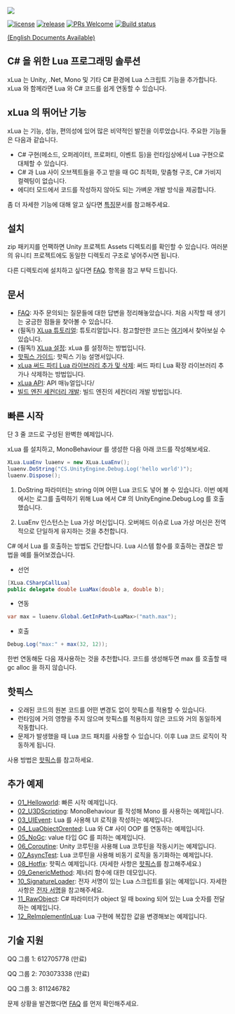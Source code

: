![](Assets/XLua/Doc/xLua.png)

[![license](http://img.shields.io/badge/license-MIT-blue.svg)](https://github.com/Tencent/xLua/blob/master/LICENSE.TXT)
[![release](https://img.shields.io/badge/release-v2.1.15-blue.svg)](https://github.com/Tencent/xLua/releases)
[![PRs Welcome](https://img.shields.io/badge/PRs-welcome-blue.svg)](https://github.com/Tencent/xLua/pulls)
[![Build status](https://travis-ci.org/Tencent/xLua.svg?branch=master)](https://travis-ci.org/Tencent/xLua)

[(English Documents Available)](README_EN.md)

## C# 을 위한 Lua 프로그래밍 솔루션

xLua 는 Unity, .Net, Mono 및 기타 C# 환경에 Lua 스크립트 기능을 추가합니다. xLua 와 함께라면 Lua 와 C# 코드를 쉽게 연동할 수 있습니다.

## xLua 의 뛰어난 기능

xLua 는 기능, 성능, 편의성에 있어 많은 비약적인 발전을 이루었습니다. 주요한 기능들은 다음과 같습니다.

* C# 구현(메소드, 오퍼레이터, 프로퍼티, 이벤트 등)을 런타임상에서 Lua 구현으로 대체할 수 있습니다.
* C# 과 Lua 사이 오브젝트들을 주고 받을 때 GC 최적화, 맞춤형 구조, C# 가비지 컬렉팅이 없습니다. 
* 에디터 모드에서 코드를 작성하지 않아도 되는 가벼운 개발 방식을 제공합니다.

좀 더 자세한 기능에 대해 알고 싶다면 [특징](Assets/XLua/Doc/Features_KR.md)문서를 참고해주세요.

## 설치

zip 패키지를 언팩하면 Unity 프로젝트 Assets 디렉토리를 확인할 수 있습니다. 여러분의 유니티 프로젝트에도 동일한 디렉토리 구조로 넣어주시면 됩니다.

다른 디렉토리에 설치하고 싶다면 [FAQ](Assets/XLua/Doc/Faq_KR.md). 항목을 참고 부탁 드립니다.

## 문서

* [FAQ](Assets/XLua/Doc/Faq_KR.md): 자주 문의되는 질문들에 대한 답변을 정리해놓았습니다. 처음 시작할 때 생기는 궁금한 점들을 찾아볼 수 있습니다.
* (필독!) [XLua 튜토리얼](Assets/XLua/Doc/XLua_Tutorial_EN.md): 튜토리얼입니다. 참고할만한 코드는 [여기](Assets/XLua/Tutorial/)에서 찾아보실 수 있습니다.
* (필독!) [XLua 설정](Assets/XLua/Doc/Configure_KR.md): xLua 를 설정하는 방법입니다.
* [핫픽스 가이드](Assets/XLua/Doc/Hotfix_EN.md): 핫픽스 기능 설명서입니다.
* [xLua 써드 파티 Lua 라이브러리 추가 및 삭제](Assets/XLua/Doc/Add_Remove_Lua_Lib.md): 써드 파티 Lua 확장 라이브러리 추가나 삭제하는 방법입니다.
* [xLua API](Assets/XLua/Doc/XLua_API_EN.md): API 매뉴얼입니다/
* [빌드 엔진 세컨더리 개발](Assets/XLua/Doc/Custom_Generate_EN.md): 빌드 엔진의 세컨더리 개발 방법입니다.

## 빠른 시작

단 3 줄 코드로 구성된 완벽한 예제입니다.

xLua 를 설치하고, MonoBehaviour 를 생성한 다음 아래 코드를 작성해보세요.

```csharp
XLua.LuaEnv luaenv = new XLua.LuaEnv();
luaenv.DoString("CS.UnityEngine.Debug.Log('hello world')");
luaenv.Dispose();
```

1. DoString 파라미터는 string 이며 어떤 Lua 코드도 넣어 볼 수 있습니다. 이번 예제에서는 로그를 출력하기 위해 Lua 에서 C# 의 UnityEngine.Debug.Log 를 호출했습니다.

2. LuaEnv 인스턴스는 Lua 가상 머신입니다. 오버헤드 이슈로 Lua 가상 머신은 전역적으로 단일하게 유지하는 것을 추천합니다.

C# 에서 Lua 를 호출하는 방법도 간단합니다. Lua 시스템 함수를 호출하는 괜찮은 방법을 예를 들어보겠습니다.

* 선언

```csharp
[XLua.CSharpCallLua]
public delegate double LuaMax(double a, double b);
```

* 연동

```csharp
var max = luaenv.Global.GetInPath<LuaMax>("math.max");
```

* 호출

```csharp
Debug.Log("max:" + max(32, 12));
```

한번 연동해둔 다음 재사용하는 것을 추천합니다. 코드를 생성해두면 max 를 호출할 때 gc alloc 을 하지 않습니다.

## 핫픽스

* 오래된 코드의 원본 코드를 어떤 변경도 없이 핫픽스를 적용할 수 있습니다.
* 런타임에 거의 영향을 주지 않으며 핫픽스를 적용하지 않은 코드와 거의 동일하게 작동합니다.
* 문제가 발생했을 때 Lua 코드 패치를 사용할 수 있습니다. 이후 Lua 코드 로직이 작동하게 됩니다.

사용 방법은 [핫픽스](Assets/XLua/Doc/Hotfix_EN.md)를 참고하세요.

## 추가 예제

* [01_Helloworld](Assets/XLua/Examples/01_Helloworld/): 빠른 시작 예제입니다.
* [02_U3DScripting](Assets/XLua/Examples/02_U3DScripting/): MonoBehaviour 를 작성해 Mono 를 사용하는 예제입니다.
* [03_UIEvent](Assets/XLua/Examples/03_UIEvent/): Lua 를 사용해 UI 로직을 작성하는 예제입니다. 
* [04_LuaObjectOrented](Assets/XLua/Examples/04_LuaObjectOrented/): Lua 와 C# 사이 OOP 를 연동하는 예제입니다.
* [05_NoGc](Assets/XLua/Examples/05_NoGc/): value 타입 GC 를 피하는 예제입니다.
* [06_Coroutine](Assets/XLua/Examples/06_Coroutine/): Unity 코루틴을 사용해 Lua 코루틴을 작동시키는 예제입니다.
* [07_AsyncTest](Assets/XLua/Examples/07_AsyncTest/): Lua 코루틴을 사용해 비동기 로직을 동기화하는 예제입니다.
* [08_Hotfix](Assets/XLua/Examples/08_Hotfix/): 핫픽스 예제입니다. (자세한 사항은 [핫픽스](Assets/XLua/Doc/Hotfix_EN.md)를 참고해주세요.)
* [09_GenericMethod](Assets/XLua/Examples/09_GenericMethod/): 제너리 함수에 대한 데모입니다.
* [10_SignatureLoader](Assets/XLua/Examples/10_SignatureLoader/): 전자 서명이 있는 Lua 스크립트를 읽는 예제입니다. 자세한 사항은 [전자 서명](Assets/XLua/Doc/signature.md)을 참고해주세요.
* [11_RawObject](Assets/XLua/Examples/11_RawObject/): C# 파라미터가 object 일 때 boxing 되어 있는 Lua 숫자를 전달하는 예제입니다.
* [12_ReImplementInLua](Assets/XLua/Examples/12_ReImplementInLua/): Lua 구현에 복잡한 값을 변경해보는 예제입니다.

## 기술 지원 

QQ 그룹 1: 612705778 (만료)

QQ 그룹 2: 703073338 (만료)

QQ 그룹 3: 811246782

문제 상황을 발견했다면 [FAQ](Assets/XLua/Doc/faq_EN.md) 를 먼저 확인해주세요.


